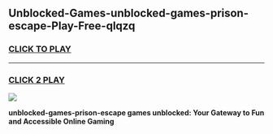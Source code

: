 
## Unblocked-Games-unblocked-games-prison-escape-Play-Free-qlqzq
<h3>
<a href="https://premium76.site?title=unblocked-games-prison-escape&ref=19M">CLICK TO PLAY</a></h3>
<hr>

<h3>
<a href="https://premium76.site?title=unblocked-games-prison-escape&ref=19M">CLICK 2 PLAY</a>
  
</h3>

<a href="https://premium76.site?title=unblocked-games-prison-escape&ref=19M"><img src="https://clearcache.store/games.png"></a>


**unblocked-games-prison-escape games unblocked: Your Gateway to Fun and Accessible Online Gaming**
